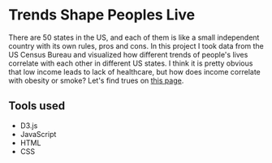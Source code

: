 # Trends Shape Peoples Live

There are 50 states in the US, and each of them is like a small independent country with its own rules, pros and cons. In this project I took data from the US Census Bureau and visualized how different trends of people's lives correlate with each other in different US states. I think it is pretty obvious that low income leads to lack of healthcare, but how does income correlate with obesity or smoke? Let's find trues on [this page](https://lanakimova.github.io/trendsShapeOurLives/).


## Tools used

* D3.js
* JavaScript
* HTML
* CSS


